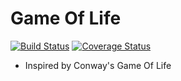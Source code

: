 # Game Of Life
[![Build Status](https://travis-ci.org/HuajiStudio/GameOfLife.svg?branch=master)](https://travis-ci.org/HuajiStudio/GameOfLife)
[![Coverage Status](https://coveralls.io/repos/github/HuajiStudio/GameOfLife/badge.svg?branch=master)](https://coveralls.io/github/HuajiStudio/GameOfLife?branch=master)

* Inspired by Conway's Game Of Life
